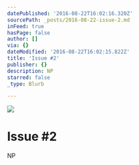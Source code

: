 ```yaml
---
datePublished: '2016-08-22T16:02:16.320Z'
sourcePath: _posts/2016-08-22-issue-2.md
inFeed: true
hasPage: false
author: []
via: {}
dateModified: '2016-08-22T16:02:15.822Z'
title: 'Issue #2'
publisher: {}
description: NP
starred: false
_type: Blurb

---
```

![](https://the-grid-user-content.s3-us-west-2.amazonaws.com/2372f9cb-650e-4e39-9cab-6ab0fad1be66.jpg)

# Issue \#2

NP